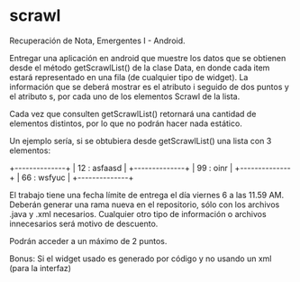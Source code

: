 scrawl
======

Recuperación de Nota, Emergentes I - Android.


Entregar una aplicación en android que muestre los datos que se obtienen desde el método getScrawlList() de la clase Data, en donde cada item estará representado en una fila (de cualquier tipo de widget). La información que se deberá mostrar es el atributo i seguido de dos puntos y el atributo s, por cada uno de los elementos Scrawl de la lista.

Cada vez que consulten getScrawlList() retornará una cantidad de elementos distintos, por lo que no podrán hacer nada estático.

Un ejemplo sería, si se obtubiera desde getScrawlList() una lista con 3 elementos:


 +--------------+ 
 | 12 : asfaasd | 
 +--------------+ 
 | 99 : oinr    | 
 +--------------+ 
 | 66 : wsfyuc  | 
 +--------------+ 


El trabajo tiene una fecha límite de entrega el día viernes 6 a las 11.59 AM.
Deberán generar una rama nueva en el repositorio, sólo con los archivos .java y .xml necesarios. Cualquier otro tipo de información o archivos innecesarios será motivo de descuento.

Podrán acceder a un máximo de 2 puntos.

Bonus: Si el widget usado es generado por código y no usando un xml (para la interfaz)
